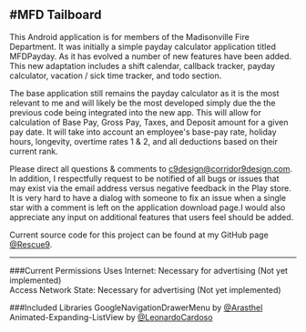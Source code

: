 #MFD Tailboard
------

This Android application is for members of the Madisonville Fire Department. It was initially a simple payday calculator application titled MFDPayday. As it has evolved a number of new features have been added. This new adaptation includes a shift calendar, callback tracker, payday calculator, vacation / sick time tracker, and todo section.

The base application still remains the payday calculator as it is the most relevant to me and will likely be the most developed simply due the the previous code being integrated into the new app. This will allow for calculation of Base Pay, Gross Pay, Taxes, and Deposit amount for a given pay date. It will take into account an employee's base-pay rate, holiday hours, longevity, overtime rates 1 & 2, and all deductions based on their current rank.

Please direct all questions & comments to c9design@corridor9design.com. In addition, I respectfully request to be notified of all bugs or issues that may exist via the email address versus negative feedback in the Play store. It is very hard to have a dialog with someone to fix an issue when a single star with a comment is left on the application download page.I would also appreciate any input on additional features that users feel should be added.

Current source code for this project can be found at my GitHub page [@Rescue9](https://github.com/Rescue9).

------

###Current Permissions
Uses Internet: Necessary for advertising (Not yet implemented)  
Access Network State: Necessary for advertising (Not yet implemented) 

###Included Libraries
GoogleNavigationDrawerMenu by [@Arasthel](https://github.com/Arasthel/GoogleNavigationDrawerMenu)  
Animated-Expanding-ListView by [@LeonardoCardoso](https://github.com/LeonardoCardoso/Animated-Expanding-ListView)
